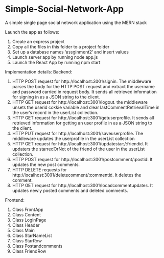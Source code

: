 # Simple-Social-Network-App
A simple single page social network application using the MERN stack

Launch the app as follows:
1. Create an express project
2. Copy all the files in this folder to a project folder
3. Set up a database names ‘assginment2’ and insert values
4. Launch server app by running node app.js
5. Launch the React App by running npm start


Implementation details:
Backend:
1. HTTP POST request for http://localhost:3001/signin. The middleware parses the body for the HTTP POST request and extract  the username and password carried in request body. It sends all retrieved information for signing in as a JSON string to the client.
2. HTTP GET request for http://localhost:3001/logout. the middleware unsets the userid cokkie variable and clear lastCommentRetrievalTime in the user’s record in the userList collection. 
3. HTTP GET request for http://localhost:3001/getuserprofile. It sends all retrieved information for getting an user profile in as a JSON string to the client.
4. HTTP PUT request for http://localhost:3001/saveuserprofile. The middleware updates the userprofile in the userList collection
5. HTTP GET request for http://localhost:3001/updatestar:/:friendid. It updaters the starredOrNot of the friend of the user in the userList collection.
6. HTTP POST request for http://localhost:3001/postcomment/:postid. It updates the new post comments.
7. HTTP DELETE requests for http://localhost:3001/deletecomment/:commentid. It deletes the comment.
8. HTTP GET request for http://localhost:3001/locadcommentupdates. It updates newly posted comments and deleted comments. 


Frontend:
1. Class FrontApp
2. Class Content
3. Class LoginPage
4. Class Header
5. Class Main
6. Class StarNameList
7. Class StarRow
8. Class Postandcomments
9. Class FriendRow
